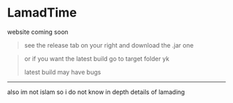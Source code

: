 # LamadTime
website coming soon

> see the release tab on your right and download the .jar one

> or if you want the latest build go to target folder yk
>
> latest build may have bugs

---

also im not islam so i do not know in depth details of lamading
